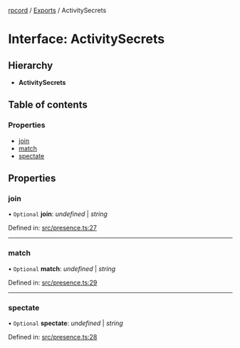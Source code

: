 [rpcord](../README.md) / [Exports](../modules.md) / ActivitySecrets

# Interface: ActivitySecrets

## Hierarchy

* **ActivitySecrets**

## Table of contents

### Properties

- [join](activitysecrets.md#join)
- [match](activitysecrets.md#match)
- [spectate](activitysecrets.md#spectate)

## Properties

### join

• `Optional` **join**: *undefined* \| *string*

Defined in: [src/presence.ts:27](https://github.com/DjDeveloperr/RPCord/blob/a435209/src/presence.ts#L27)

___

### match

• `Optional` **match**: *undefined* \| *string*

Defined in: [src/presence.ts:29](https://github.com/DjDeveloperr/RPCord/blob/a435209/src/presence.ts#L29)

___

### spectate

• `Optional` **spectate**: *undefined* \| *string*

Defined in: [src/presence.ts:28](https://github.com/DjDeveloperr/RPCord/blob/a435209/src/presence.ts#L28)

